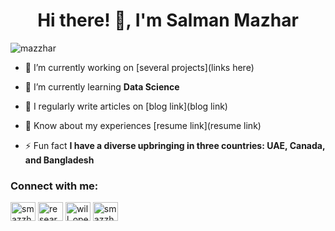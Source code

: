 <h1 align="center">Hi there! 👋, I'm Salman Mazhar</h1>

<p align="left"> <img src="https://komarev.com/ghpvc/?username=mazzhar&label=Profile%20views&color=0e75b6&style=flat" alt="mazzhar" /> </p>

- 🔭 I’m currently working on [several projects](links here)

- 🌱 I’m currently learning **Data Science**

- 📝 I regularly write articles on [blog link](blog link)

- 📄 Know about my experiences [resume link](resume link)

- ⚡ Fun fact **I have a diverse upbringing in three countries: UAE, Canada, and Bangladesh**

<h3 align="left">Connect with me:</h3>
<p align="left">
<a href="https://linkedin.com/in/smazzhar" target="blank"><img align="center" src="https://raw.githubusercontent.com/rahuldkjain/github-profile-readme-generator/master/src/images/icons/Social/linked-in-alt.svg" alt="smazzhar" height="30" width="40" /></a>
<a href="https://www.researchgate.net/profile/Salman-Mazhar" target="blank"><img align="center" src="https://cdn.jsdelivr.net/npm/simple-icons@3.13.0/icons/researchgate.svg" alt="research-gate" height="30" width="40" /></a>
<a href="https://kaggle.com/will_open_soon" target="blank"><img align="center" src="https://raw.githubusercontent.com/rahuldkjain/github-profile-readme-generator/master/src/images/icons/Social/kaggle.svg" alt="will_open_soon" height="30" width="40" /></a>
<a href="https://instagram.com/smazzhar" target="blank"><img align="center" src="https://raw.githubusercontent.com/rahuldkjain/github-profile-readme-generator/master/src/images/icons/Social/instagram.svg" alt="smazzhar" height="30" width="40" /></a>
</p>


